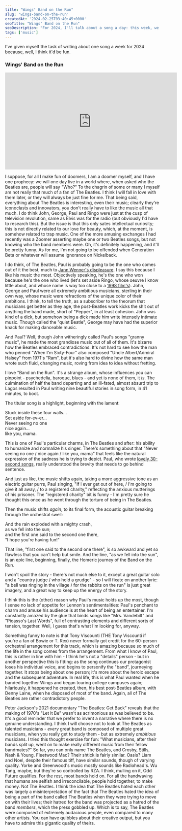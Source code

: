 ```yaml
---
title: "Wings' Band on the Run"
slug: 'wings-band-on-the-run'
createdAt: '2024-02-25T03:40:45+0000'
seoTitle: "Wings' Band on the Run"
seoDescription: "For 2024, I'll talk about a song a day: this week, we'll talk about Wings', or Paul McCartney and Wings, take your pick, Band on the Run."
tags: ['music']
---
```


I've given myself the task of writing about one song a week for 2024 because, well, I think it'd be fun.

### Wings' Band on the Run

<iframe width="560" height="315" src="https://www.youtube.com/embed/5P_VfLun96o?si=N8-qRTIYgKNEUFpS" title="YouTube video player" frameborder="0" allow="accelerometer; autoplay; clipboard-write; encrypted-media; gyroscope; picture-in-picture; web-share" allowfullscreen></iframe>

I suppose, for all I make fun of doomers, I am a doomer myself, and I have one prophecy: we will one day live in a world where, when asked who the Beatles are, people will say "Who?" To the chagrin of some or many I myself am not really that much of a fan of The Beatles. I think I will fall in love with them later, or they will always be just fine for me. That being said, everything about The Beatles is interesting, even their music; clearly they're iconoclasts and innovators, you don't really have to like the music all that much. I do think John, George, Paul and Ringo were just at the cusp of television revolution, same as Elvis was for the radio (but obviously I'd have to research this). But the issue is that this only sates intellectual curiosity; this is not directly related to our love for beauty, which, at the moment, is somehow related to trap music. One of the more amusing exchanges I had recently was a Zoomer asserting maybe one or two Beatles songs, but not knowing who the band members were. Oh, it's definitely happening, and it'll be pretty funny. As for me, I'm not going to be offended when Generation Beta or whatever will assume ignorance on Nickelback.

I do think, of The Beatles, Paul is probably going to be the one who comes out of it the best, much to [Jann Wenner's displeasure](https://www.tumblr.com/longforyesterday/617679608895160320/among-those-determined-to-punish-mccartney-for-his). I say this because I like his music the most. Objectively speaking, he's the one who won because he's the one who lived (let's set aside Ringo, whose oeuvre I know little about, and whose name is way too close to a [1998 film's](<https://en.wikipedia.org/wiki/Ring_(film)>)). John, George and Paul were all extremely ambitious musicians, sterling in their own way, whose music were refractions of the unique color of their ambitions. I think, to tell the truth, as a subscriber to the theorum that musicians get better as they age, the post-Beatles work kicks the shit out of anything the band made, short of "Pepper", in at least cohesion. John was kind of a dick, but somehow being a dick made him write intensely intimate music. Though called the "quiet Beatle", George may have had the superior knack for making danceable music.

And Paul? Well, though John witheringly called Paul's songs "granny music", he made the most grandiose music out of all of them. It's bizarre how the Beatles embraced contradictions. It's not hard to see how the man who penned "When I'm Sixty-Four" also composed "Uncle Albert/Admiral Halsey" from 1971's "Ram", but it's also hard to divine how the same man wrote such fluid, changing music, roving from idea to idea without fretting.

I love "Band on the Run". It's a strange album, whose influences you can pinpoint - psychedelia, baroque, blues - and yet is none of them, it _is_. The culmination of half the band departing and an ill-fated, almost absurd trip to Lagos resulted in Paul writing nine beautiful stories in song form, in 41 minutes, to boot.

The titular song is a highlight, beginning with the lament:

Stuck inside these four walls...<br/>
Set aside for-ev-er...<br/>
Never seeing no one<br/>
nice again...<br/>
like you, mama.

This is one of Paul's particular charms, in The Beatles and after: his ability to humanize and normalize his singer. There's something about that "Never seeing no one / nice again / like you, mama" that feels like the natural expression of the sadness he is trying to depict. Paul, who wrote [lovely 30-second songs](https://www.youtube.com/watch?v=Mh1hKt5kQ_4&pp=ygUaaGVyIG1hamVzdHkgcGF1bCBtY2NhcnRuZXk%3D), really understood the brevity that needs to go behind sentence.

And just as like, the music shifts again, taking a more aggressive tone as an electric guitar purrs, Paul singing, "If I ever get out of here, / I'm going to give it all away, / to a registered charity," reflecting the anxious mutterings of his prisoner. The "registered charity" bit is funny - I'm pretty sure he thought this once as he went through the torture of being in The Beatles.

Then the music shifts _again_, to its final form, the acoustic guitar breaking through the orchestral swell:

And the rain exploded with a mighty crash,<br/>
as we fell into the sun;<br/>
and the first one said to the second one there,<br/>
"I hope you're having fun!"

That line, "first one said to the second one there", is so awkward and yet so flawless that you can't help but smile. And the line, "as we fell into the sun", is an epic line, beginning, finally, the Homeric journey of the Band on the Run.

I won't spoil the story - there's not much else to it, except a great guitar solo and a "country judge / who held a grudge" - so I will fixate on another lyric: "a bell was ringing in the village / for the rabbits on the run" is just great imagery, and a great way to keep up the energy of the story.

I think this is the (other) reason why Paul's music holds up the most, though I sense no lack of appetite for Lennon's sentimentalities: Paul's penchant to charm and amuse his audience is at the heart of being an entertainer. I'm constantly amazed by the glue that binds songs like "Mrs. Vandebilt" and "Picasso's Last Words", full of contrasting elements and different sorts of tension, together. Well, I guess that's what I'm looking for, anyway.

Something funny to note is that Tony Viscounti (THE Tony Viscounti if you're a fan of Bowie or T. Rex) never formally got credit for the 60-person orchestral arrangement for this track, which is amazing because so much of the life in the song comes from the arrangement. From what I know of Paul, this is rather in line with him - I think he's not a "details" person - but in another perspective this is fitting: as the song continues our protagonist loses his individual voice, and begins to personify the "band", journeying together. It stops being about one person; it's more about the heroic escape and the subsequent adventure. In real life, this is what Paul wanted when he banded together Wings and began touring college campuses again; hilariously, it happened he created, then, his best post-Beatles album, with Denny Laine, when he disposed of most of the band. Again, all of The Beatles are rather contradictory people.

Peter Jackson's 2021 documentary "The Beatles: Get Back" reveals that the making of 1970's "Let It Be" wasn't as acrimonious as was believed to be. It's a good reminder that we prefer to invent a narrative where there is no genuine understanding. I think I will choose not to look at The Beatles as talented musicians - _every_ great band is composed of multiple great musicians, when you really get to study them - but as extremely _ambitious_ musicians. I tried this thought exercise for fun: "What musicians, after their bands split up, went on to make really different music from their fellow bandmates?" So far, you can only name The Beatles, and Crosby, Stills, Nash & Young. Fleetwood Mac? Their shtick is fairly similar. Oasis? Liam and Noel, despite their famous tiff, have similar sounds, though of varying quality. Yorke and Greenwood's music mostly sounds like Radiohead's. Wu Tang, maybe, but they're so controlled by RZA. I think, mulling on it, Odd Future qualifies. For the rest, most bands hold on. For all the handwaving that humans are selfish and irreconcilable, people hold together, to make money. Not The Beatles. I think the idea that The Beatles hated each other was largely a misinterpretation of the fact that The Beatles hated the idea of being a part of the band called The Beatles when they were trying to move on with their lives; their hatred for the band was projected as a hatred of the band _members_, which the press gobbled up. Which is to say, The Beatles were composed of extremely audacious people, even compared to many other artists. You can have quibbles about their creative output, but you have to admire this gigantic quality of theirs.

